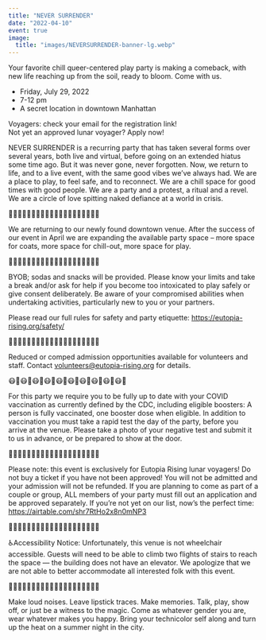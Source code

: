 ```yaml
---
title: "NEVER SURRENDER"
date: "2022-04-10"
event: true
image:
  title: "images/NEVERSURRENDER-banner-lg.webp"
---
```


Your favorite chill queer-centered play party is making a comeback, with new life reaching up from the soil, ready to bloom. Come with us.

* Friday, July 29, 2022
* 7-12 pm
* A secret location in downtown Manhattan

Voyagers: check your email for the registration link!  
Not yet an approved lunar voyager? Apply now!

NEVER SURRENDER is a recurring party that has taken several forms over several years, both live and virtual, before going on an extended hiatus some time ago. But it was never gone, never forgotten. Now, we return to life, and to a live event, with the same good vibes we’ve always had.
We are a place to play, to feel safe, and to reconnect. We are a chill space for good times with good people. We are a party and a protest, a ritual and a revel. We are a circle of love spitting naked defiance at a world in crisis.


🌷🌳🌼🌲🌻🌴🌺🌳🌸🌲🌺🌴🌻🌳🌼🌲🌷🌳🌼🌲

We are returning to our newly found downtown venue. After the success of our event in April we are expanding the available party space – more space for coats, more space for chill-out, more space for play.

🧃🍪🧁🍹🧃🍪🧁🍹🧃🍪🧁🍹🧃🍪🧁🍹🧃🍪🧁🍹

BYOB; sodas and snacks will be provided.
Please know your limits and take a break and/or ask for help if you become too intoxicated to play safely or give consent deliberately. Be aware of your compromised abilities when undertaking activities, particularly new to you or your partners.

Please read our full rules for safety and party etiquette: 
https://eutopia-rising.org/safety/

🌷🌼🌻🌺🌸🌺🌻🌼🌷🌼🌻🌺🌸🌺🌻🌼🌷🌼🌻🌺

Reduced or comped admission opportunities available for volunteers and staff.
Contact volunteers@eutopia-rising.org for details.

😷💉😷💉😷💉😷💉😷💉😷💉😷💉😷💉😷💉😷💉

For this party we require you to be fully up to date with your COVID vaccination as currently defined by the CDC, including eligible boosters: A person is fully vaccinated, one booster dose when eligible.
In addition to vaccination you must take a rapid test the day of the party, before you arrive at the venue. Please take a photo of your negative test and submit it to us in advance, or be prepared to show at the door.

🚫🛑🚫❌🚫🛑🚫❌🚫🛑🚫❌🚫🛑🚫❌🚫🛑🚫❌

Please note: this event is exclusively for Eutopia Rising lunar voyagers!
Do not buy a ticket if you have not been approved! You will not be admitted and your admission will not be refunded. If you are planning to come as part of a couple or group, ALL members of your party must fill out an application and be approved separately. If you’re not yet on our list, now’s the perfect time: https://airtable.com/shr7RtHo2x8n0mNP3

🚫🛑🚫❌🚫🛑🚫❌🚫🛑🚫❌🚫🛑🚫❌🚫🛑🚫❌

♿️Accessibility Notice: Unfortunately, this venue is not wheelchair accessible. Guests will need to be able to climb two flights of stairs to reach the space — the building does not have an elevator. We apologize that we are not able to better accommodate all interested folk with this event.

🌷🌼🌻🌺🌸🌺🌻🌼🌷🌼🌻🌺🌸🌺🌻🌼🌷🌼🌻🌺

Make loud noises. Leave lipstick traces. Make memories. Talk, play, show off, or just be a witness to the magic. Come as whatever gender you are, wear whatever makes you happy.
Bring your technicolor self along and turn up the heat on a summer night in the city.
